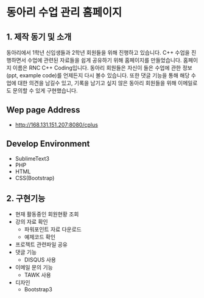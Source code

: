 동아리 수업 관리 홈페이지
=============

## 1. 제작 동기 및 소개

동아리에서 1학년 신입생들과 2학년 회원들을 위해 진행하고 있습니다.
C++ 수업을 진행하면서 수업에 관련된 자료들을 쉽게 공유하기 위해 홈페이지를 만들었습니다.
홈페이지 이름은 RNC C++ Coding입니다. 동아리 회원들은 자신이 들은 수업에 관한 정보(ppt, example code)를 
언제든지 다시 볼수 있습니다. 또한 댓글 기능을 통해 해당 수업에 대한 의견을 남길수 있고, 기록을 남기고 싶지 않은 
동아리 회원들을 위해 이메일로도 문의할 수 있게 구현했습니다.

## Wep page Address
 * http://168.131.151.207:8080/cplus

## Develop Environment 
  * SublimeText3
  * PHP
  * HTML
  * CSS(Bootstrap)

## 2. 구현기능
 * 현재 활동중인 회원현황 조회
 * 강의 자료 확인
   * 파워포인트 자료 다운로드
   * 예제코드 확인
 * 프로젝트 관련파일 공유
 * 댓글 기능
   * DISQUS 사용
 * 이메일 문의 기능
   * TAWK 사용
 * 디자인
   * Bootstrap3
